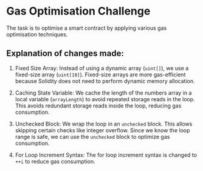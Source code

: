 # Gas Optimisation Challenge
The task is to optimise a smart contract by applying various gas optimisation techniques.

## Explanation of changes made:

1. Fixed Size Array: Instead of using a dynamic array (`uint[]`), we use a fixed-size array (`uint[10]`). Fixed-size arrays are more gas-efficient because Solidity does not need to perform dynamic memory allocation.

2. Caching State Variable: We cache the length of the numbers array in a local variable (`arrayLength`) to avoid repeated storage reads in the loop. This avoids redundant storage reads inside the loop, reducing gas consumption.

3. Unchecked Block: We wrap the loop in an `unchecked` block. This allows skipping certain checks like integer overflow. Since we know the loop range is safe, we can use the `unchecked` block to optimize gas consumption.

4. For Loop Increment Syntax: The for loop increment syntax is changed to `++i` to reduce gas consumption.
